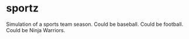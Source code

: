 # sportz
Simulation of a sports team season. Could be baseball. Could be football. Could be Ninja Warriors. 

